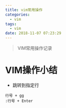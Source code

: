 ```yaml
---
title: vim常用操作
categories:
  - vim
tags:
  - vim
date: 2018-11-07 07:23:29
---
```


> VIM常用操作记录

<!-- more -->

# VIM操作小结

* 跳转到指定行
```
行号 + gg
:行号 + Enter
```
